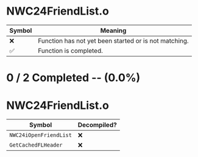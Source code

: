 # NWC24FriendList.o
| Symbol | Meaning 
| ------------- | ------------- 
| :x: | Function has not yet been started or is not matching. 
| :white_check_mark: | Function is completed. 


# 0 / 2 Completed -- (0.0%)
# NWC24FriendList.o
| Symbol | Decompiled? |
| ------------- | ------------- |
| `NWC24iOpenFriendList` | :x: |
| `GetCachedFLHeader` | :x: |

